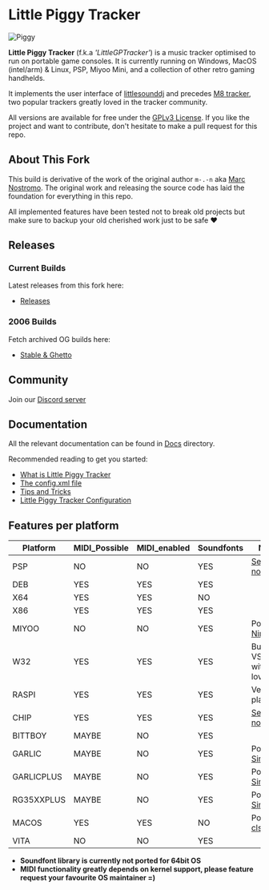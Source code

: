 # Little Piggy Tracker

![Piggy](https://github.com/user-attachments/assets/827fc87f-7751-48ae-9de1-60a5d9a3b5c2)

**Little Piggy Tracker** (f.k.a _'LittleGPTracker'_) is a music tracker optimised to run on portable game consoles. It is currently running on Windows, MacOS (intel/arm) & Linux, PSP, Miyoo Mini, and a collection of other retro gaming handhelds.

It implements the user interface of [littlesounddj](https://www.littlesounddj.com/lsd/index.php) and precedes [M8 tracker](https://www.dirtywave.com), two popular trackers greatly loved in the tracker community.

All versions are available for free under the [GPLv3 License](LICENSE). If you like the project and want to contribute, don't hesitate to make a pull request for this repo.

## About This Fork

This build is derivative of the work of the original author `m-.-n`
aka [Marc Nostromo](https://github.com/Mdashdotdashn/LittleGPTracker). 
The original work and releasing the source code has laid the foundation for everything in this repo.

All implemented features have been tested not to break old
projects but make sure to backup your old cherished work
just to be safe &#9829;

## Releases

### Current Builds

Latest releases from this fork here:

- [Releases](https://github.com/djdiskmachine/LittleGPTracker/releases)

### 2006 Builds

Fetch archived OG builds here:

- [Stable & Ghetto](https://github.com/NinjasCL-archive/LittleGPTracker/releases/tag/v1)

## Community

Join our [Discord server](https://discord.gg/e4N2VM7sz6)

## Documentation

All the relevant documentation can be found in [Docs](docs) directory.

Recommended reading to get you started:

- [What is Little Piggy Tracker](docs/wiki/What-is-LittlePiggyTracker.md)
- [The config.xml file](docs/wiki/config_xml.md)
- [Tips and Tricks](docs/wiki/tips_and_tricks.md)
- [Little Piggy Tracker Configuration](docs/LittlePiggyTrackerConf.md)

## Features per platform

| Platform    | MIDI_Possible | MIDI_enabled | Soundfonts | Note                                 |
|-------------|---------------|--------------|------------|--------------------------------------|
| PSP         | NO            | NO           | YES        | [See notes](projects/resources/PSP/INSTALL_HOW_TO.txt) |
| DEB         | YES           | YES          | YES        |                                      |
| X64         | YES           | YES          | NO         |                                      |
| X86         | YES           | YES          | YES        |                                      |
| MIYOO       | NO            | NO           | YES        | Port by [Nine-H](https://ninethehacker.xyz) |
| W32         | YES           | YES          | YES        | Built in VS2008 with love            |
| RASPI       | YES           | YES          | YES        | Versatile platform                   |
| CHIP        | YES           | YES          | YES        | [See notes](projects/resources/CHIP/INSTALL_HOW_TO.txt) |
| BITTBOY     | MAYBE         | NO           | YES        |                                      |
| GARLIC      | MAYBE         | NO           | YES        | Port by [Simotek](http://simotek.net)|
| GARLICPLUS  | MAYBE         | NO           | YES        | Port by [Simotek](http://simotek.net)|
| RG35XXPLUS  | MAYBE         | NO           | YES        | Port by [Simotek](http://simotek.net)|
| MACOS       | YES           | YES          | NO         | Port by [clsource](https://genserver.social/clsource) |
| VITA        | NO            | NO           | YES        |                                      |


* **Soundfont library is currently not ported for 64bit OS**
* **MIDI functionality __greatly__ depends on kernel support, please feature request your favourite OS maintainer =)**
